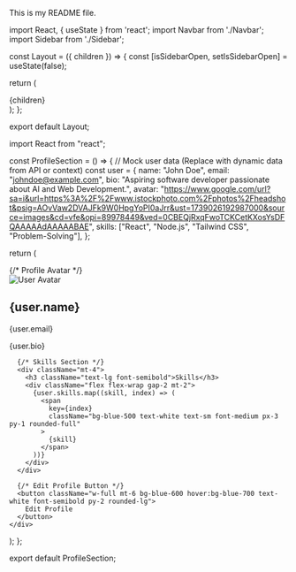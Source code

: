 This is my README file.

import React, { useState } from 'react';
import Navbar from './Navbar';
import Sidebar from './Sidebar';

const Layout = ({ children }) => {
  const [isSidebarOpen, setIsSidebarOpen] = useState(false);

  return (
    <div className="min-h-screen bg-gray-50">
      <Navbar isSidebarOpen={isSidebarOpen} setIsSidebarOpen={setIsSidebarOpen} />
      <div className="flex">
        <Sidebar isOpen={isSidebarOpen} />
        <main className="flex-1 p-6">
          <div className="max-w-7xl mx-auto">
            {children}
          </div>
        </main>
      </div>
    </div>
  );
};

export default Layout;

import React from "react";

const ProfileSection = () => {
  // Mock user data (Replace with dynamic data from API or context)
  const user = {
    name: "John Doe",
    email: "johndoe@example.com",
    bio: "Aspiring software developer passionate about AI and Web Development.",
    avatar: "https://www.google.com/url?sa=i&url=https%3A%2F%2Fwww.istockphoto.com%2Fphotos%2Fheadshot&psig=AOvVaw2DVAJFk9W0HpgYoPI0aJrr&ust=1739026192987000&source=images&cd=vfe&opi=89978449&ved=0CBEQjRxqFwoTCKCetKXosYsDFQAAAAAdAAAAABAE",
    skills: ["React", "Node.js", "Tailwind CSS", "Problem-Solving"],
  };

  return (
    <div className="bg-white shadow-lg rounded-2xl p-6 max-w-md mx-auto mt-10">
      {/* Profile Avatar */}
      <div className="flex flex-col items-center">
        <img
          src={user.avatar}
          alt="User Avatar"
          className="w-24 h-24 rounded-full border-4 border-blue-500"
        />
        <h2 className="text-xl font-semibold mt-3">{user.name}</h2>
        <p className="text-gray-500">{user.email}</p>
        <p className="text-gray-700 text-sm text-center mt-2">{user.bio}</p>
      </div>

      {/* Skills Section */}
      <div className="mt-4">
        <h3 className="text-lg font-semibold">Skills</h3>
        <div className="flex flex-wrap gap-2 mt-2">
          {user.skills.map((skill, index) => (
            <span
              key={index}
              className="bg-blue-500 text-white text-sm font-medium px-3 py-1 rounded-full"
            >
              {skill}
            </span>
          ))}
        </div>
      </div>

      {/* Edit Profile Button */}
      <button className="w-full mt-6 bg-blue-600 hover:bg-blue-700 text-white font-semibold py-2 rounded-lg">
        Edit Profile
      </button>
    </div>
  );
};

export default ProfileSection;